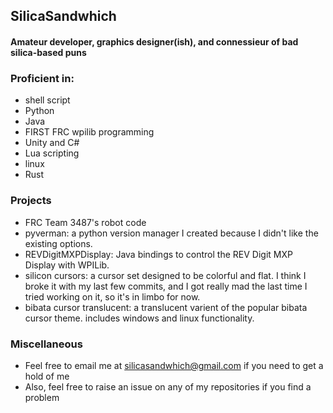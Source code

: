 ## SilicaSandwhich
#### Amateur developer, graphics designer(ish), and connessieur of bad silica-based puns

### Proficient in:
- shell script
- Python
- Java
- FIRST FRC wpilib programming
- Unity and C#
- Lua scripting
- linux
- Rust

### Projects
- FRC Team 3487's robot code
- pyverman: a python version manager I created because I didn't like the existing options.
- REVDigitMXPDisplay: Java bindings to control the REV Digit MXP Display with WPILib.
- silicon cursors: a cursor set designed to be colorful and flat. I think I broke it with my last few commits, and I got really mad the last time I tried working on it, so it's in limbo for now.
- bibata cursor translucent: a translucent varient of the popular bibata cursor theme. includes windows and linux functionality.

### Miscellaneous
- Feel free to  email me at silicasandwhich@gmail.com if you need to get a hold of me
- Also, feel free to raise an issue on any of my repositories if you find a problem
